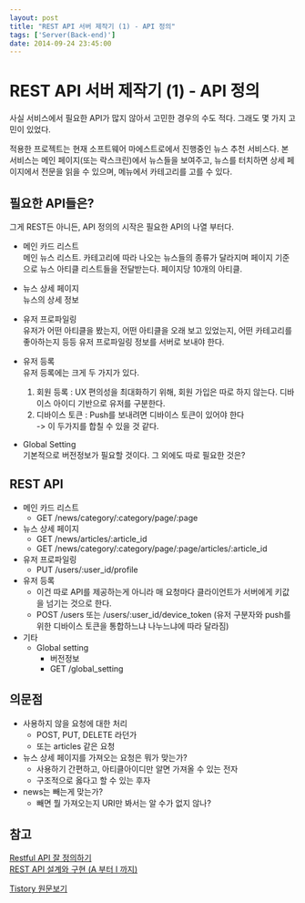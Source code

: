 ```yaml
---
layout: post
title: "REST API 서버 제작기 (1) - API 정의"
tags: ['Server(Back-end)']
date: 2014-09-24 23:45:00
---
```

# REST API 서버 제작기 (1) - API 정의

사실 서비스에서 필요한 API가 많지 않아서 고민한 경우의 수도 적다. 그래도 몇 가지 고민이 있었다.

적용한 프로젝트는 현재 소프트웨어 마에스트로에서 진행중인 뉴스 추천 서비스다. 본 서비스는 메인 페이지(또는 락스크린)에서 뉴스들을 보여주고, 뉴스를 터치하면 상세 페이지에서 전문을 읽을 수 있으며, 메뉴에서 카테고리를 고를 수 있다.

## 필요한 API들은?

그게 REST든 아니든, API 정의의 시작은 필요한 API의 나열 부터다.

  * 메인 카드 리스트  
메인 뉴스 리스트. 카테고리에 따라 나오는 뉴스들의 종류가 달라지며 페이지 기준으로 뉴스 아티클 리스트들을 전달받는다. 페이지당 10개의 아티클.

  * 뉴스 상세 페이지  
뉴스의 상세 정보

  * 유저 프로파일링  
유저가 어떤 아티클을 봤는지, 어떤 아티클을 오래 보고 있었는지, 어떤 카테고리를 좋아하는지 등등 유저 프로파일링 정보를 서버로 보내야 한다.

  * 유저 등록  
유저 등록에는 크게 두 가지가 있다. 

    1. 회원 등록 : UX 편의성을 최대화하기 위해, 회원 가입은 따로 하지 않는다. 디바이스 아이디 기반으로 유저를 구분한다.
    2. 디바이스 토큰 : Push를 보내려면 디바이스 토큰이 있어야 한다  
-&gt; 이 두가지를 합칠 수 있을 것 같다.
  * Global Setting  
기본적으로 버전정보가 필요할 것이다. 그 외에도 따로 필요한 것은?

## REST API

  * 메인 카드 리스트
    * GET /news/category/:category/page/:page
  * 뉴스 상세 페이지
    * GET /news/articles/:article_id
    * GET /news/category/:category/page/:page/articles/:article_id
  * 유저 프로파일링
    * PUT /users/:user_id/profile
  * 유저 등록
    * 이건 따로 API를 제공하는게 아니라 매 요청마다 클라이언트가 서버에게 키값을 넘기는 것으로 한다.
    * POST /users 또는 /users/:user_id/device_token (유저 구분자와 push를 위한 디바이스 토큰을 통합하느냐 나누느냐에 따라 달라짐)
  * 기타
    * Global setting
      * 버전정보
      * GET /global_setting

## 의문점

  * 사용하지 않을 요청에 대한 처리
    * POST, PUT, DELETE 라던가
    * 또는 articles 같은 요청
  * 뉴스 상세 페이지를 가져오는 요청은 뭐가 맞는가?
    * 사용하기 간편하고, 아티클아이디만 알면 가져올 수 있는 전자
    * 구조적으로 옳다고 할 수 있는 후자
  * news는 빼는게 맞는가?
    * 빼면 뭘 가져오는지 URI만 봐서는 알 수가 없지 않나?

## 참고

[Restful API 잘 정의하기](http://swguru.kr/50)  
[REST API 설계와 구현 (A 부터 I 까지)](http://seminar.eventservice.co.kr/JCO_1/images/track4-1.pdf)


[Tistory 원문보기](http://khanrc.tistory.com/41)
